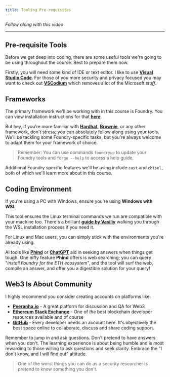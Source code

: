 ```yaml
---
title: Tooling Pre-requisites
---
```


_Follow along with this video_

---

## Pre-requisite Tools

Before we get deep into coding, there are some useful tools we're going to be using throughout the course. Best to prepare them now.

Firstly, you will need some kind of IDE or text editor. I like to use [**Visual Studio Code**](https://code.visualstudio.com/). For those of you more security and privacy focused you may want to check out [**VSCodium**](https://vscodium.com/) which removes a lot of the Microsoft _stuff_.

## Frameworks

The primary framework we'll be working with in this course is Foundry. You can view installation instructions for that [**here**](https://book.getfoundry.sh/getting-started/installation).

But hey, if you’re more familiar with [**Hardhat**](https://hardhat.org/), [**Brownie**](https://eth-brownie.readthedocs.io/en/stable/), or any other framework, don't stress; you can absolutely follow along using your tools. We'll be tackling some Foundry-specific tasks, but you're always welcome to adapt them for your framework of choice.

> Remember: You can use commands `foundryup` to update your Foundry tools and `forge --help` to access a help guide.

Additional Foundry specific features we'll be using include `cast` and `chisel`, both of which we'll learn more about in this course.

## Coding Environment

If you're using a PC with Windows, ensure you're using **Windows with WSL**.

This tool ensures the Linux terminal commands we run are compatible with your machine too. There's a brilliant [**guide by Vasiliy**](https://youtu.be/umepbfKp5rI?feature=shared&t=23546) walking you through the WSL installation process if you need it.

For Linux and Mac users, you can simply stick with the environments you're already using.

AI tools like [**Phind**](https://www.phind.com/) or [**ChatGPT**](https://www.chat.openai.com) aid in seeking answers when things get tough. One nifty feature **Phind** offers is web searching; you can query "_install Foundry for the ETH ecosystem_", and the tool will surf the web, compile an answer, and offer you a digestible solution for your query!

## Web3 Is About Community

I highly recommend you consider creating accounts on platforms like:

- [**Peeranha.io**](https://peeranha.io/) - A great platform for discussion and QA for Web3
- [**Ethereum Stack Exchange**](https://ethereum.stackexchange.com/) - One of _the_ best blockchain developer resources available
  and of course
- [**GitHub**](https://www.github.com) - Every developer needs an account here. It's objectively the best space online to collaborate, discuss and share coding support.

Remember to jump in and ask questions. Don't pretend to have answers when you don't. The learning experience is about being humble and is most rewarding to those willing to ask questions and seek clarity. Embrace the "I don't know, and I will find out" attitude.

> One of the worst things you can do as a security researcher is pretend to know something you don't.
